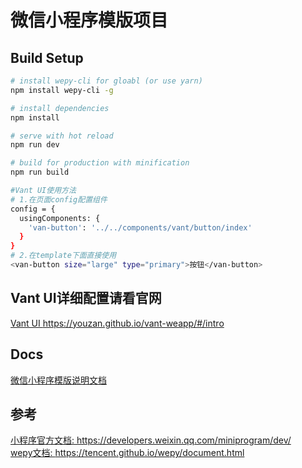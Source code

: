 # 微信小程序模版项目
## Build Setup

``` bash
# install wepy-cli for gloabl (or use yarn)
npm install wepy-cli -g

# install dependencies
npm install

# serve with hot reload
npm run dev

# build for production with minification
npm run build
```

``` bash
#Vant UI使用方法
# 1.在页面config配置组件
config = {
  usingComponents: {
    'van-button': '../../components/vant/button/index'
  }
}
# 2.在template下面直接使用
<van-button size="large" type="primary">按钮</van-button>
```
## Vant UI详细配置请看官网
<a href="https://youzan.github.io/vant-weapp/#/intro">Vant UI https://youzan.github.io/vant-weapp/#/intro</a>
## Docs
<a href="https://shimo.im/docs/bvQYtoiteGwAWPX3/ ">微信小程序模版说明文档</a><br>

## 参考
<a href="https://developers.weixin.qq.com/miniprogram/dev/">小程序官方文档: https://developers.weixin.qq.com/miniprogram/dev/</a><br>
<a href="https://tencent.github.io/wepy/document.html">wepy文档: https://tencent.github.io/wepy/document.html</a>
